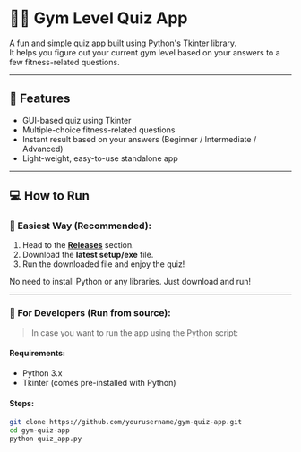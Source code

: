 # 🏋️‍♂️ Gym Level Quiz App

A fun and simple quiz app built using Python's Tkinter library.  
It helps you figure out your current gym level based on your answers to a few fitness-related questions.

---

## 🚀 Features

- GUI-based quiz using Tkinter
- Multiple-choice fitness-related questions
- Instant result based on your answers (Beginner / Intermediate / Advanced)
- Light-weight, easy-to-use standalone app

---

## 💻 How to Run

### 🔹 Easiest Way (Recommended):
1. Head to the **[Releases](https://github.com/yourusername/gym-quiz-app/releases)** section.
2. Download the **latest setup/exe** file.
3. Run the downloaded file and enjoy the quiz!

No need to install Python or any libraries. Just download and run!

---

### 🔸 For Developers (Run from source):

> In case you want to run the app using the Python script:

#### Requirements:
- Python 3.x
- Tkinter (comes pre-installed with Python)

#### Steps:
```bash
git clone https://github.com/yourusername/gym-quiz-app.git
cd gym-quiz-app
python quiz_app.py

